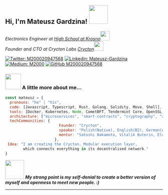 <h2> Hi, I'm Mateusz Gardzina! <img src="https://media.giphy.com/media/cLGu3Icy4OImKOJpai/giphy.gif" width="60"></h2>
<p><em>Electronics Engineer at <a href="https://elektryk.krosno.pl">High School at Krosno</a><img src="https://media.giphy.com/media/fYSnHlufseco8Fh93Z/giphy.gif" width="30"></br>Founder and CTO at Crycton Labs <a href="https://www.thoughtworks.com">Crycton</a><img src="https://media.giphy.com/media/zjMvuV50QM9SzRz4Re/giphy.gif" width="30"> 
</em></p>

[![Twitter: M200020947568](https://img.shields.io/twitter/follow/M200020947568?style=social)](https://twitter.com/M200020947568)
[![Linkedin: Mateusz-Gardzina](https://img.shields.io/badge/-Mateusz-blue?style=flat-square&logo=Linkedin&logoColor=white&link=https://www.linkedin.com/in/mateusz-gardzina/)](https://www.linkedin.com/in/mateusz-gardzina-4aa547246/)
[![Medium: M2000](https://img/shields.io/badge/-M2000-lightgrey?style=flat-square&logo=Medium&LogoColor=white&link=https://www.https://medium.com/@m2000/)](https://medium.com/@m2000)
[![GitHub M200020947568](https://img.shields.io/github/followers/M200020947568?label=follow&style=social)](https://github.com/M200020947568)


### <img src="https://media.giphy.com/media/PzTGOjwfK6whi/giphy.gif" width="50"> A little more about me... 

```javascript
const mateusz = {
  pronouns: "he" | "his",
  code: [Javascript, Typescript, Rust, Golang, Solidity, Move, Shell],
  tools: [Docker, Kubernetes, Node, CometBFT, Tendermint Core, OpenSSL,],
  architecture: ["microservices", "smart-contracts", "cryptography", "algorithms"],
  techCommunities: {
                        Founder: "Crycton",
                        speaker: "Polish(Native), English(B2), German(A2/B1)",
                        mentor: "Satoshi Nakamoto, Vitalik Buterin, Elon Musk"
                      },
 Idea: "I am creating the Crycton. Modular execution layer, 
        which connects everything in its decentralised network."
}
```

<img src="https://media.giphy.com/media/LnQjpWaON8nhr21vNW/giphy.gif" width="60"> <em><b>My strong point <b> is my self-denial to create a better version of myself and 
openness to meet new people.</b> :)</em>

---
